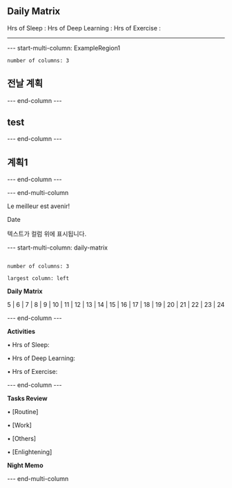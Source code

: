## Daily Matrix
Hrs of Sleep : 
Hrs of Deep Learning :
Hrs of Exercise :

--- 

--- start-multi-column: ExampleRegion1  
```column-settings  
number of columns: 3
```

## 전날 계획

--- end-column ---

## test

--- end-column ---


## 계획1

--- end-column ---


--- end-multi-column


Le meilleur est avenir!

Date

  

텍스트가 컬럼 위에 표시됩니다.

  

--- start-multi-column: daily-matrix

```column-settings

number of columns: 3

largest column: left
```

**Daily Matrix**

  

5 | 6 | 7 | 8 | 9 | 10 | 11 | 12 | 13 | 14 | 15 | 16 | 17 | 18 | 19 | 20 | 21 | 22 | 23 | 24

  
--- end-column ---

  

**Activities**

  

• Hrs of Sleep:

• Hrs of Deep Learning:

• Hrs of Exercise:

  

--- end-column ---

  

**Tasks Review**

  

• [Routine]

• [Work]

• [Others]

• [Enlightening]

  

**Night Memo**

  

--- end-multi-column 